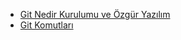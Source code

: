 - [Git Nedir Kurulumu ve Özgür Yazılım](git/git-nedir-kurulumu-ve-ozgur-yazlm.md)
- [Git Komutları](git/git-komutlar.md)
